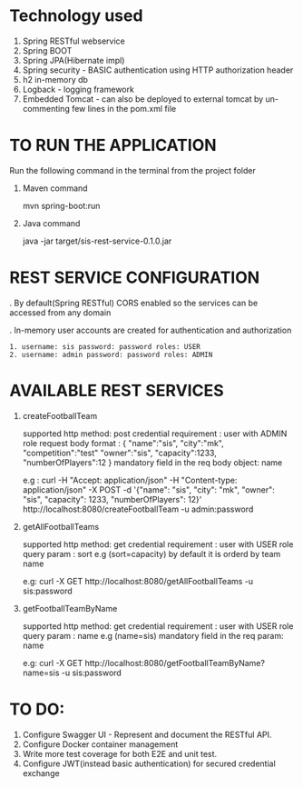 Technology used
=================

1. Spring RESTful webservice 
2. Spring BOOT 
3. Spring JPA(Hibernate impl)
4. Spring security - BASIC authentication using HTTP authorization header
4. h2 in-memory db
5. Logback - logging framework
6. Embedded Tomcat - can also be deployed to external tomcat by un-commenting few lines in the pom.xml file


TO RUN THE APPLICATION
===============================

Run the following command in the terminal from the project folder

1. Maven command

    mvn spring-boot:run 

2. Java command

    java -jar target/sis-rest-service-0.1.0.jar


REST SERVICE CONFIGURATION
==========================

. By default(Spring RESTful) CORS enabled so the services can be accessed from any domain

. In-memory user accounts are created for authentication and authorization 

    1. username: sis password: password roles: USER
    2. username: admin password: password roles: ADMIN

AVAILABLE REST SERVICES
========================

1. createFootballTeam 

    supported http method: post
    credential requirement : user with ADMIN role 
    request body format : {
                                "name":"sis",
                                "city":"mk",
                                "competition":"test"
                                "owner":"sis",
                                "capacity":1233,
                                "numberOfPlayers":12
                          }
    mandatory field in the req body object: name

    e.g : curl -H "Accept: application/json" -H "Content-type: application/json" -X POST -d '{"name": "sis", "city": "mk", "owner": "sis", "capacity": 1233, "numberOfPlayers": 12}' http://localhost:8080/createFootballTeam -u admin:password

2. getAllFootballTeams
    
    supported http method: get
    credential requirement : user with USER role 
    query param : sort e.g (sort=capacity) by default it is orderd by team name
    
    e.g: curl -X GET http://localhost:8080/getAllFootballTeams -u sis:password
    

3. getFootballTeamByName
    
    supported http method: get
    credential requirement : user with USER role 
    query param : name e.g (name=sis) 
    mandatory field in the req param: name
    
    e.g: curl -X GET http://localhost:8080/getFootballTeamByName?name=sis -u sis:password



TO DO:
=======

1. Configure Swagger UI - Represent and document the RESTful API.
2. Configure Docker container management
3. Write more test coverage for both E2E and unit test.
4. Configure JWT(instead basic authentication) for secured credential exchange
 

